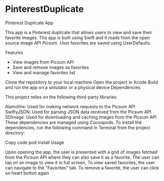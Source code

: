 # PinterestDuplicate
Pinterest Duplicate App

This app is a Pinterest duplicate that allows users to view and save their favorite images. The app is built using Swift and it reads from the open source image API Picsum. User favorites are saved using UserDefaults.

Features

* View images from Picsum API
* Save and remove images as favorites
* View and manage favorites list

Clone the repository to your local machine
Open the project in Xcode
Build and run the app on a simulator or a physical device
Dependencies

This project relies on the following third-party libraries:

Alamofire: Used for making network requests to the Picsum API
SwiftyJSON: Used for parsing JSON data received from the Picsum API
SDImage: Used for downloading and caching images from the Picsum API
These dependencies are managed using Cocoapods. To install the dependencies, run the following command in Terminal from the project directory:

Copy code
pod install
Usage

Upon opening the app, the user is presented with a grid of images fetched from the Picsum API where they can also save it as a favorite.
The user can tap on an image to view it in full screen,
To view saved favorites, the user can navigate to the "Favorites" tab.
To remove a favorite, the user can click on heart button again
